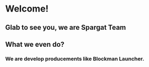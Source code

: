 # Welcome!

## Glab to see you, we are Spargat Team

## What we even do?

### We are develop producements like Blockman Launcher.
